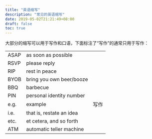 ```yaml
---
title: "英语缩写"
description: "常见的英语缩写"
date: 2019-05-02T21:21:49+08:00
draft: false
toc: true
---
```


大部分的缩写可以用于写作和口语，下面标注了“写作”的通常只用于写作：

| | | |
|---|---|---|
| ASAP | as soon as possible | |
| RSVP | please reply | |
| RIP | rest in peace | |
| BYOB | bring you own beer/booze | |
| BBQ | barbecue | |
| PIN | personal identity number | |
| e.g. | example | 写作 |
| i.e. | that is, restate an idea | |
| etc. | et cetera, and so forth | |
| ATM | automatic teller machine | |
